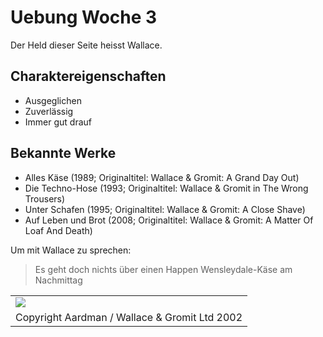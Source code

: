 # Uebung Woche 3

Der Held dieser Seite heisst Wallace.

## Charaktereigenschaften
* Ausgeglichen
* Zuverlässig
* Immer gut drauf

## Bekannte Werke
* Alles Käse (1989; Originaltitel: Wallace & Gromit: A Grand Day Out)
* Die Techno-Hose (1993; Originaltitel: Wallace & Gromit in The Wrong Trousers)
* Unter Schafen (1995; Originaltitel: Wallace & Gromit: A Close Shave)
* Auf Leben und Brot (2008; Originaltitel: Wallace & Gromit: A Matter Of Loaf And Death)

Um mit Wallace zu sprechen:
> Es geht doch nichts über einen Happen Wensleydale-Käse am Nachmittag



<table>
<tr><td>
<img src="https://www.rheinmain4family.de/fileadmin/_processed_/2/9/csm_12._Wallace___Gromit__c__02a81144a7.jpg"/>
</td></tr>
<tr><td>
Copyright Aardman / Wallace & Gromit Ltd 2002
</td></tr>
</table>

